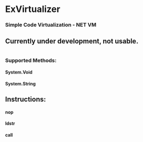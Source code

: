 # ExVirtualizer 
### Simple Code Virtualization - NET VM
## Currently under development, not usable.

#

### Supported Methods:
#### System.Void
#### System.String

## Instructions:
#### nop
#### ldstr
#### call
